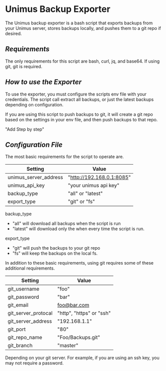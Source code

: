 # Unimus Backup Exporter 

The Unimus backup exporter is a bash script that exports backups from your Unimus server, stores backups locally, and pushes them to a git repo if desired.

## _Requirements_

The only requirements for this script are bash, curl, jq, and base64. If using git, git is required. 

## _How to use the Exporter_ 

To use the exporter, you must configure the scripts env file with your credentials. The script call extract all backups, or just the latest backups depending on configuration. 

If you are using this script to push backups to git, it will create a git repo based on the settings in your env file, and then push backups to that repo. 

"Add Step by step"

## _Configuration File_

The most basic requirements for the script to operate are. 

| Setting | Value |
| ------ | ------ |
| unimus_server_address | "http://192.168.0.1:8085" |
| unimus_api_key | "your unimus api key" |
| backup_type | "all" or "latest" |
| export_type | "git" or "fs" |

backup_type
 - "all" will download all backups when the script is run
 - "latest" will download only the when every time the script is run. 
 
export_type
 - "git" will push the backups to your git repo
 - "fs" will keep the backups on the local fs.
 
In addition to these basic requirements, using git requires some of these additional requirements. 

| Setting | Value |
| ------ | ------ |
| git_username | "foo" |
| git_password | "bar" |
| git_email | foo@bar.com |
| git_server_protocal | "http", "https" or "ssh" |
| git_server_address | "192.168.1.1" |
| git_port | "80" |
| git_repo_name | "Foo/Backups.git" |
| git_branch | "master" |
 
 Depending on your git server. For example, if you are using an ssh key, you may not require a password. 
